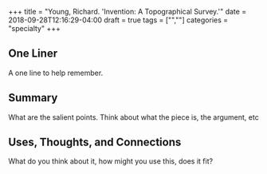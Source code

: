+++
title = "Young, Richard. 'Invention: A Topographical Survey.'"
date = 2018-09-28T12:16:29-04:00
draft = true
tags = ["",""]
categories = "specialty"
+++
## One Liner
A one line to help remember.

## Summary
What are the salient points. Think about what the piece is, the argument, etc

## Uses, Thoughts, and Connections
What do you think about it, how might you use this, does it fit?
